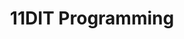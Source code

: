 ---
title: 11DIT Programming
layout: auto_contents
categories:
  - first_steps:
    category_name: First steps
    category_items:
      - setup_windows:
        item_name: Set up on Windows
        item_desc: Install VSCode, Python via scoop
        item_icon: /img/setup.svg
        item_page: /classroom/setup-windows
      - setup_macos:
        item_name: Set up on macOS
        item_desc: Install VSCode, Python via Homebrew
        item_icon: /img/setup.svg
        item_page: /classroom/setup-macos
      - setup_linux:
        item_name: Set up on Linux
        item_desc: Install Python via pyenv
        item_icon: /img/setup.svg
        item_page: /classroom/setup-linux
      - glossary:
        item_name: Glossary
        item_icon: /12dtc/programming/img/dictionaries.svg
        item_page: /classroom/glossary
  - basics:
    category_name: Programming basics
    category_items:
      - intro:
        item_name: Intro to Python
        item_desc: Printing, asking for input, and basic maths
        item_icon: img/programming.svg
        item_page: intro
      - next_steps:
        item_name: Next steps
        item_desc: While loops and more maths
        item_icon: img/next-steps.svg
        item_page: next-steps
      - comments:
        item_name: Comments
        item_desc: Document your code for others (and you) to understand
        item_icon: img/comments.svg
        item_page: comments.svg
  - techniques:
    category_name: Programming techniques
    category_items:
      - lists:
        item_name: Intro to lists
        item_desc: Multiple items in one variable
        item_icon: img/lists.svg
        item_page: lists
      - for_loops:
        item_name: For loops
        item_desc: Repeat code for each item in a list
        item_icon: img/loops.svg
        item_page: for-loops
      - functions:
        item_name: Intro to functions
        item_desc: Make blocks of code that you can run any time
        item_icon: img/functions.svg
        item_page: functions
      - mastermind:
        item_name: Mastermind
        item_desc: Make a guessing game
        item_icon: img/password.svg
        item_page: mastermind
  - excellence:
    category_name: Flexibility and robustness
    category_items:
      - tryexcept:
        item_name: Try/Except
        item_desc: Prevent crashes in your code
        item_icon: img/tryexcept.svg
        item_page: tryexcept
      - pep8:
        item_name: PEP-8
        item_desc: Make your code follow industry standard conventions
        item_icon: img/pep8.svg
        item_page: pep8
      - testing:
        item_name: Testing
        item_desc: Make sure your code works properly
        item_icon: img/testing.svg
        item_page: testing
  - assessment:
    category_name: Assessment
    category_items:
      - practice:
        item_name: Practice assessment
        item_desc: One last go before the real deal
        item_icon: /img/practice.svg
        item_page: practice
      - feedback:
        item_name: Practice feedback
        item_desc: Determine your own grade using this schedule
        item_icon: 
        item_page: practice-feedback
      - assessment:
        item_name: Assessment
        item_desc: Create an inventory system for an egg shop
        item_icon: /img/assessment.svg
        item_page: assessment
---